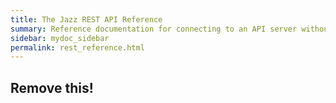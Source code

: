 ```yaml
---
title: The Jazz REST API Reference
summary: Reference documentation for connecting to an API server without using the supported clients
sidebar: mydoc_sidebar
permalink: rest_reference.html
---
```


## Remove this!
